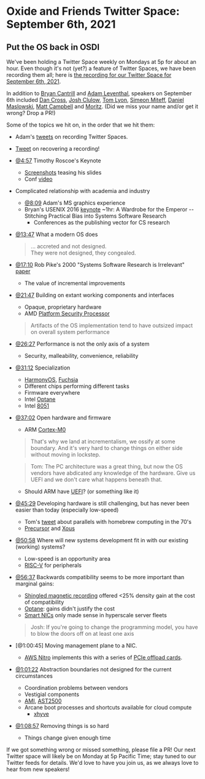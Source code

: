 # Oxide and Friends Twitter Space: September 6th, 2021

## Put the OS back in OSDI

We've been holding a Twitter Space weekly on Mondays at 5p for about an hour.
Even though it's not (yet?) a feature of Twitter Spaces, we have been
recording them all; here is
[the recording for our Twitter Space for September 6th, 2021](https://youtu.be/PVJfqjJJCkg).

In addition to
[Bryan Cantrill](https://twitter.com/bcantrill) and
[Adam Leventhal](https://twitter.com/ahl),
speakers on September 6th included
[Dan Cross](https://twitter.com/DanCrossNYC),
[Josh Clulow](https://twitter.com/jmclulow),
[Tom Lyon](https://twitter.com/aka_pugs),
[Simeon Miteff](https://twitter.com/simeonmiteff),
[Daniel Maslowski](https://twitter.com/OrangeCMS),
[Matt Campbell](https://twitter.com/mw_campbell) and
[Moritz](https://twitter.com/MoritzFago).
(Did we miss your name and/or get it wrong? Drop a PR!)

Some of the topics we hit on, in the order that we hit them:

- Adam's [tweets](https://twitter.com/ahl/status/1394528921379500034)
  on recording Twitter Spaces.
- [Tweet](https://twitter.com/ahl/status/1433664622620381186) on
  recovering a recording!
- [@4:57](https://youtu.be/PVJfqjJJCkg?t=297) Timothy Roscoe's Keynote
  - [Screenshots](https://twitter.com/bagchi_saurabh/status/1416066717118251020)
    teasing his slides
  - Conf [video](https://youtu.be/36myc8wQhLo)
- Complicated relationship with academia and industry
  - [@8:09](https://youtu.be/PVJfqjJJCkg?t=489) Adam's MS graphics experience
  - Bryan's USENIX 2016 [keynote][usenix-wardrobe] ~1hr:
    A Wardrobe for the Emperor -- Stitching Practical Bias into
    Systems Software Research
    - Conferences as the publishing vector for CS research
- [@13:47](https://youtu.be/PVJfqjJJCkg?t=827) What a modern OS does
  > ... accreted and not designed. \
  > They were not designed, they congealed.
- [@17:10](https://youtu.be/PVJfqjJJCkg?t=1030)
  Rob Pike's 2000 "Systems Software Research is Irrelevant"
  [paper](https://tianyin.github.io/misc/irrelevant.pdf)
  - The value of incremental improvements
- [@21:47](https://youtu.be/PVJfqjJJCkg?t=1307)
  Building on extant working components and interfaces
  - Opaque, proprietary hardware
  - AMD [Platform Security Processor](https://en.wikipedia.org/wiki/AMD_Platform_Security_Processor)
  > Artifacts of the OS implementation tend to have outsized impact
  > on overall system performance
- [@26:27](https://youtu.be/PVJfqjJJCkg?t=1587)
  Performance is not the only axis of a system
  - Security, malleability, convenience, reliability
- [@31:12](https://youtu.be/PVJfqjJJCkg?t=1872) Specialization
  - [HarmonyOS](https://en.wikipedia.org/wiki/HarmonyOS),
    [Fuchsia](https://en.wikipedia.org/wiki/Google_Fuchsia)
  - Different chips performing different tasks
  - Firmware everywhere
  - Intel [Optane](https://en.wikipedia.org/wiki/3D_XPoint)
  - Intel [8051](https://en.wikipedia.org/wiki/Intel_8051)
- [@37:02](https://youtu.be/PVJfqjJJCkg?t=2222) Open hardware and firmware
  - ARM [Cortex-M0](https://en.wikipedia.org/wiki/ARM_Cortex-M#Cortex-M0)
  > That's why we land at incrementalism, we ossify at some boundary.
  > And it's very hard to change things on either side without moving in lockstep.

  > Tom: The PC architecture was a great thing, but now the OS vendors
  > have abdicated any knowledge of the hardware.
  > Give us UEFI and we don't care what happens beneath that.
  - Should ARM have [UEFI][uefi]? (or something like it)
- [@45:29](https://youtu.be/PVJfqjJJCkg?t=2729)
  Developing hardware is still challenging, but has never been easier than today
  (especially low-speed)
  - Tom's [tweet](https://twitter.com/aka_pugs/status/1375869621631262721)
    about parallels with homebrew computing in the 70's
  - [Precursor](https://www.crowdsupply.com/sutajio-kosagi/precursor)
    and [Xous](https://xobs.io/announcing-xous-the-betrusted-operating-system/)
- [@50:58](https://youtu.be/PVJfqjJJCkg?t=3058)
  Where will new systems development fit in with our existing (working) systems?
  - Low-speed is an opportunity area
  - [RISC-V](https://en.wikipedia.org/wiki/RISC-V) for peripherals
- [@56:37](https://youtu.be/PVJfqjJJCkg?t=3397)
  Backwards compatibility seems to be more important than marginal gains:
  - [Shingled magnetic recording][smr] offered <25% density gain at the cost of compatibility
  - [Optane](https://en.wikipedia.org/wiki/3D_XPoint): gains didn't justify the cost
  - [Smart NICs](https://en.wikipedia.org/wiki/Data_processing_unit) only made sense in hyperscale server fleets
  > Josh: If you're going to change the programming model, you have to blow the doors off on at least one axis
- [@1:00:45] Moving management plane to a NIC.
  - [AWS Nitro](https://aws.amazon.com/ec2/nitro) implements this with a series of [PCIe offload cards](https://cseweb.ucsd.edu/~yiying/cse291j-winter20/reading/Nitro.pdf).
- [@1:01:22](https://youtu.be/PVJfqjJJCkg?t=3682)
  Abstraction boundaries not designed for the current circumstances
  - Coordination problems between vendors
  - Vestigial components
  - [AMI](https://en.wikipedia.org/wiki/American_Megatrends),
    [AST2500](http://www.aspeedtech.com/server_ast2500/)
  - Arcane boot processes and shortcuts available for cloud compute
    - [xhyve](https://github.com/machyve/xhyve)
- [@1:08:57](https://youtu.be/PVJfqjJJCkg?t=4137)
  Removing things is so hard
  - Things change given enough time

If we got something wrong or missed something, please file a PR!
Our next Twitter space will likely be on Monday at 5p Pacific Time; stay tuned
to our Twitter feeds for details.  We'd love to have you join us, as we
always love to hear from new speakers!

[usenix-wardrobe]: https://www.usenix.org/conference/atc16/technical-sessions/presentation/cantrill
[uefi]: https://en.wikipedia.org/wiki/Unified_Extensible_Firmware_Interface
[smr]: https://en.wikipedia.org/wiki/Shingled_magnetic_recording

